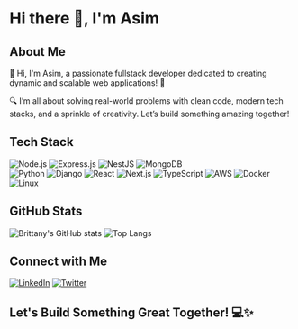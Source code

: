 # Hi there 👋, I'm Asim

## About Me
👋 Hi, I'm Asim, a passionate fullstack developer dedicated to creating dynamic and scalable web applications! 🚀

🔍 I’m all about solving real-world problems with clean code, modern tech stacks, and a sprinkle of creativity. Let’s build something amazing together!

## Tech Stack
![Node.js](https://img.shields.io/badge/Node.js-339933?style=for-the-badge&logo=nodedotjs&logoColor=white) ![Express.js](https://img.shields.io/badge/Express.js-000000?style=for-the-badge&logo=express&logoColor=white) ![NestJS](https://img.shields.io/badge/NestJS-E0234E?style=for-the-badge&logo=nestjs&logoColor=white) ![MongoDB](https://img.shields.io/badge/MongoDB-4EA94B?style=for-the-badge&logo=mongodb&logoColor=white)  
![Python](https://img.shields.io/badge/Python-3776AB?style=for-the-badge&logo=python&logoColor=white) ![Django](https://img.shields.io/badge/Django-092E20?style=for-the-badge&logo=django&logoColor=white)
![React](https://img.shields.io/badge/React-20232A?style=for-the-badge&logo=react&logoColor=61DAFB) ![Next.js](https://img.shields.io/badge/Next.js-000000?style=for-the-badge&logo=nextdotjs&logoColor=white) 
![TypeScript](https://img.shields.io/badge/TypeScript-007ACC?style=for-the-badge&logo=typescript&logoColor=white)
![AWS](https://img.shields.io/badge/-AWS-232F3E?style=for-the-badge&logo=amazon-aws&logoColor=FF9900)
![Docker](https://img.shields.io/badge/Docker-2496ED?style=for-the-badge&logo=docker&logoColor=white)  ![Linux](https://img.shields.io/badge/Linux-FCC624?style=for-the-badge&logo=linux&logoColor=black)

## GitHub Stats
![Brittany's GitHub stats](https://github-readme-stats.vercel.app/api?username=asimnp&show_icons=true&theme=radical)
![Top Langs](https://github-readme-stats.vercel.app/api/top-langs/?username=asimnp&layout=compact&theme=radical)

## Connect with Me
[![LinkedIn](https://img.shields.io/badge/LinkedIn-0077B5?style=for-the-badge&logo=linkedin&logoColor=white)](https://www.linkedin.com/in/asim-shrestha-a25944166) [![Twitter](https://img.shields.io/badge/Twitter-1DA1F2?style=for-the-badge&logo=twitter&logoColor=white)](https://twitter.com/asimshrestha101)

## Let's Build Something Great Together! 💻✨
